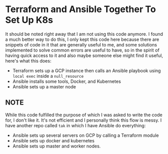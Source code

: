 # Terraform and Ansible Together To Set Up K8s

It should be noted right away that I am not using this code anymore. I found a much better way to do this, I only kept this code here because there are snippets of code in it
that are generally useful to me, and some solutions implemented to solve common errors are useful to have, so in the spirit of having quick access to it and also maybe someone else
might find it useful, here's what this does:

- Terraform sets up a GCP instance then calls an Ansible playbook using `local exec` inside a `null_resource`
- Ansible installs some tools, Docker, and Kubernetes
- Ansible sets up a master node

## NOTE

While this code fulfilled the purpose of which I was asked to write the code for, I don't like it. It's not efficient and I personally think this flow is messy.
I have another repo called `tak` in which I have Ansible do everything:
- Ansible sets up several servers on GCP by calling a Terraform module
- Ansible sets up docker and kubernetes
- Ansible sets up master and worker nodes.

